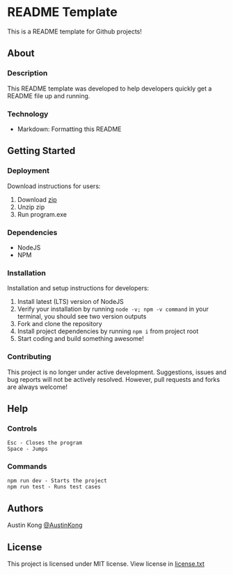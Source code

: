 <!--Project title here-->
# README Template
<!--A simple catchy description-->
This is a README template for Github projects!
## About
### Description
<!--In depth description, add more subtitles as necessary-->
This README template was developed to help developers quickly get a README file up and running.
### Technology
<!--The tech stack used, with simple descriptions of what each thing does-->
* Markdown: Formatting this README
## Getting Started
### Deployment
<!--Download instructions for users for the program, not developers-->
Download instructions for users:
1. Download [zip](http://example.com)
2. Unzip zip
3. Run program.exe
### Dependencies
<!--Dependencies for running a development build-->
* NodeJS
* NPM
### Installation
<!--Installation and setup instructions for developers-->
Installation and setup instructions for developers:
1. Install latest (LTS) version of NodeJS
2. Verify your installation by running `node -v; npm -v command` in your terminal, you should see two version outputs
3. Fork and clone the repository
4. Install project dependencies by running `npm i` from project root
5. Start coding and build something awesome!
### Contributing
<!--Talk about state of project. Instructions to forking and developing.-->
This project is no longer under active development. Suggestions, issues and bug reports will not be actively resolved. However, pull requests and forks are always welcome!
## Help
### Controls
<!--Controls for users to navigate the program-->
	Esc - Closes the program
	Space - Jumps
### Commands
<!--Commands for developers to start the project-->
	npm run dev - Starts the project
	npm run test - Runs test cases
## Authors
<!--List of authors with links to their GitHub-->
Austin Kong [@AustinKong](https://github.com/AustinKong)
## License
<!--Simple description of license, linked to license.txt file-->
This project is licensed under MIT license. View license in [license.txt](license.txt)

